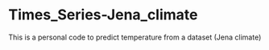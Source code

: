 # Times_Series-Jena_climate
This is a personal code to predict temperature from a dataset (Jena climate)
